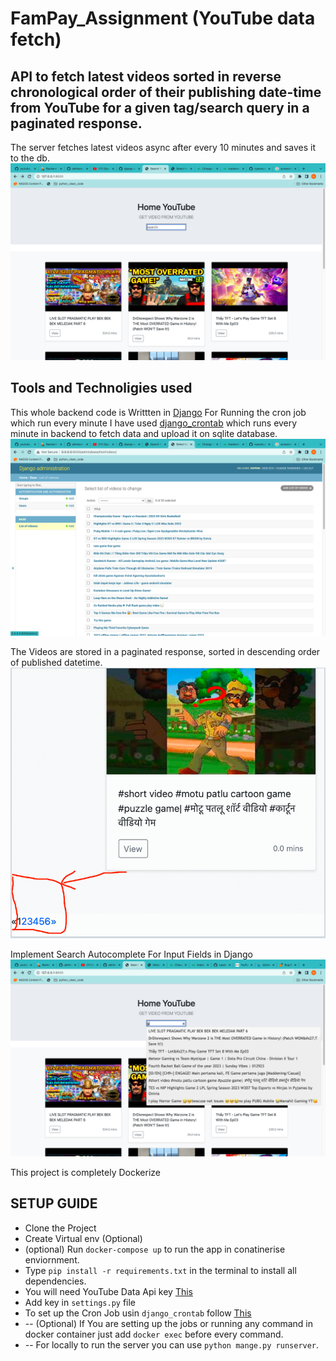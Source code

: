 # FamPay_Assignment (YouTube data fetch)
API to fetch latest videos sorted in reverse chronological order of their publishing date-time from YouTube for a given tag/search query in a paginated response.
-----------------------------------------------------------------------------------------------------------------
The server fetches latest videos async after every 10 minutes and saves it to the db.
![Homepage](Screenshots/Dashboard.jpg)
 
## Tools and Technoligies used
This whole backend code is Writtten in [Django](https://www.djangoproject.com/)
For Running the cron job which run every minute I have used [django_crontab](https://github.com/kraiz/django-crontab) which runs every minute in backend to fetch data and upload it on sqlite database.
![database](Screenshots/database.jpg)

The Videos are stored in a paginated response, sorted in descending order of published datetime.
![Pagination](Screenshots/Pagination.jpg)


Implement Search Autocomplete For Input Fields in Django
![Search](Screenshots/search.PNG)

This project is completely Dockerize

## SETUP GUIDE

- Clone the Project
- Create Virtual env (Optional)
- (optional) Run `docker-compose up`  to run the app in conatinerise enviornment.
- Type `pip install -r requirements.txt` in the terminal to install all dependencies.
- You will need YouTube Data Api key [This](https://developers.google.com/youtube/v3/getting-started)
- Add key in `settings.py` file
- To set up the Cron Job usin `django_crontab` follow [This](https://pypi.org/project/django-crontab/) 
- -- (Optional) If You are setting up the jobs or running any command in docker container just add `docker exec` before every command.
- -- For locally to run the server you can use `python mange.py runserver`.
